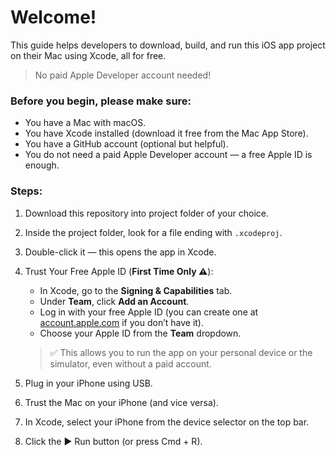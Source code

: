 # Welcome!

This guide helps developers to download, build, and run this iOS app project on their Mac using Xcode, all for free.

> No paid Apple Developer account needed!

### Before you begin, please make sure:
- You have a Mac with macOS.
- You have Xcode installed (download it free from the Mac App Store).
- You have a GitHub account (optional but helpful).
- You do not need a paid Apple Developer account — a free Apple ID is enough.

### Steps:
1. Download this repository into project folder of your choice.
2. Inside the project folder, look for a file ending with `.xcodeproj`.
3. Double-click it — this opens the app in Xcode.
4. Trust Your Free Apple ID (**First Time Only ⚠️**):
    - In Xcode, go to the **Signing & Capabilities** tab.
	- Under **Team**, click **Add an Account**.
	- Log in with your free Apple ID (you can create one at [account.apple.com](https://account.apple.com/) if you don’t have it).
	- Choose your Apple ID from the **Team** dropdown.
    
    > ✅ This allows you to run the app on your personal device or the simulator, even without a paid account.

5. Plug in your iPhone using USB.
6. Trust the Mac on your iPhone (and vice versa).
7. In Xcode, select your iPhone from the device selector on the top bar.
8. Click the ▶️ Run button (or press Cmd + R).